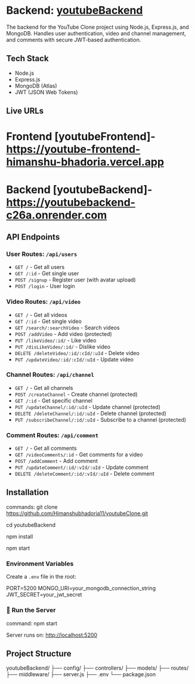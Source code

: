 # **Backend: [youtubeBackend](https://github.com/Himanshubhadoria11/youtubeClone.git)**

The backend for the YouTube Clone project using Node.js, Express.js, and MongoDB. Handles user authentication, video and channel management, and comments with secure JWT-based authentication.

## Tech Stack
- Node.js
- Express.js
- MongoDB (Atlas)
- JWT (JSON Web Tokens)

## Live URLs

# Frontend [youtubeFrontend]-	  https://youtube-frontend-himanshu-bhadoria.vercel.app
# Backend [youtubeBackend]-	  https://youtubebackend-c26a.onrender.com

## API Endpoints

### User Routes: `/api/users`
- `GET /` - Get all users
- `GET /:id` - Get single user
- `POST /signup` - Register user (with avatar upload)
- `POST /login` - User login

### Video Routes: `/api/video`
- `GET /` - Get all videos
- `GET /:id` - Get single video
- `GET /search/:searchVideo` - Search videos
- `POST /addVideo` - Add video (protected)
- `PUT /likeVideo/:id/` - Like video
- `PUT /disLikeVideo/:id/` - Dislike video
- `DELETE /deleteVideo/:id/:cId/:uId` - Delete video
- `PUT /updateVideo/:id/:cId/:uId` - Update video

### Channel Routes: `/api/channel`
- `GET /` - Get all channels
- `POST /createChannel` - Create channel (protected)
- `GET /:id` - Get specific channel
- `PUT /updateChannel/:id/:uId` - Update channel (protected)
- `DELETE /deleteChannel/:id/:uId` - Delete channel (protected)
- `PUT /subscribeChannel/:id/:uId` - Subscribe to a channel (protected)

### Comment Routes: `/api/comment`
- `GET /` - Get all comments
- `GET /videoComments/:id` - Get comments for a video
- `POST /addComment` - Add comment
- `PUT /updateComment/:id/:vId/:uId` - Update comment
- `DELETE /deleteComment/:id/:vId/:uId` - Delete comment

## Installation

commands: 
  git clone https://github.com/Himanshubhadoria11/youtubeClone.git

  cd youtubeBackend
  
  npm install

  npm start

### Environment Variables
Create a `.env` file in the root:

PORT=5200
MONGO_URI=your_mongodb_connection_string
JWT_SECRET=your_jwt_secret

### 🏃 **Run the Server**

command: npm start

Server runs on: [http://localhost:5200](http://localhost:5200)

## Project Structure

youtubeBackend/
├── config/
├── controllers/
├── models/
├── routes/
├── middleware/
├── server.js
├── .env
└── package.json


